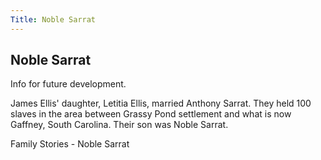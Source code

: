 ```yaml
---
Title: Noble Sarrat
---
```


## Noble Sarrat

Info for future development.

James Ellis' daughter, Letitia Ellis, married Anthony Sarrat. They held 100 slaves in the area between Grassy Pond settlement and what is now Gaffney, South Carolina. Their son was Noble Sarrat. 



Family Stories - Noble Sarrat